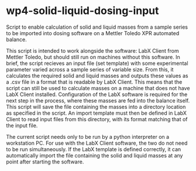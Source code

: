 # wp4-solid-liquid-dosing-input
Script to enable calculation of solid and liquid masses from a sample series to be imported into dosing software on a Mettler Toledo XPR automated balance.

This script is intended to work alongside the software: LabX Client from Mettler Toledo, but should still run on machines without this software.
In brief, the script recieves an input file (set template) with some experimental parameter varied across a sample series of variable size.
From this, it calculates the required solid and liquid masses and outputs these values as a .csv file in a format that is readable by LabX Client.
This means that the script can still be used to calculate masses on a machine that does not have LabX Client installed.
Configuration of the LabX software is required for the next step in the process, where these masses are fed into the balance itself.
This script will save the file containing the masses into a directory location as specified in the script.
An import template must then be defined in LabX Client to read input files from this directory, with its format matching that of the input file.

The current script needs only to be run by a python interpreter on a workstation PC. 
For use with the LabX Client software, the two do not need to be run simultaneously.
If the LabX template is defined correctly, it can automatically import the file containing the solid and liquid masses at any point after starting the software.
